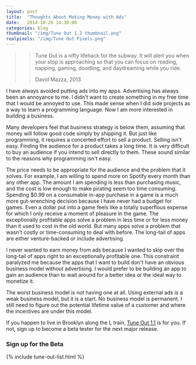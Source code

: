 ```yaml
---
layout: post
title:  "Thoughts About Making Money with Ads"
date:   2014-10-26 14:30:00
categories: blog
thumbnail: "/img/Tune Out 1.2 thumbnail.png"
realpixels: "/img/Tune Out Pixels.png"
---
```


>> Tune Out is a nifty lifehack for the subway. It will alert you when your stop is approaching so that you can focus on reading, napping, gaming, doodling, and daydreaming while you ride.
>> 
>> David Mazza, 2013

I have always avoided putting ads into my apps. Advertising has always been an annoyance to me. I didn't want to create something in my free time that I would be annoyed to use. This made sense when I did side projects as a way to learn a programming language. Now I am more interested in building a business.

Many developers feel that business strategy is below them, assuming that money will follow good code simply by shipping it. But just like programming, it requires a concerted effort to sell a product. Selling isn't easy. Finding the audience for a product takes a long time. It is very difficult to buy an audience if you intend to sell directly to them. These sound similar to the reasons why programming isn't easy.

The price needs to be appropriate for the audience and the problem that it solves. For example, I am willing to spend more on Spotify every month than any other app. The amount I am spending is less than purchasing music, and the cost is low enough to make pirating seem too time consuming. Spending $0.99 on a consumable in-app purchase in a game is a much more gut-wrenching decision because I have never had a budget for games. Even a dollar put into a game feels like a totally superflous expense for which I only receive a moment of pleasure in the game. The exceptionally profitable apps solve a problem in less time or for less money than it used to cost in the old world. But many apps solve a problem that wasn't costly or time-consuming to deal with before. The long-tail of apps are either venture-backed or include advertising.

I never wanted to earn money from ads because I wanted to skip over the long-tail of apps right to an exceptionally profitable one. This constraint paralyzed me because the apps that I want to build don't have an obvious business model without advertising. I would prefer to be building an app to gain an audience than to wait around for a better idea or the ideal way to monetize it.

The worst business model is not having one at all. Using external ads is a weak business model, but it is a start. No business model is permanent. I still need to figure out the potential lifetime value of a customer and where the incentives are under this model.

If you happen to live in Brooklyn along the L train, [Tune Out 1.1](https://itunes.apple.com/us/app/tune-out-l-train-subway-nyc/id644130884?mt=8) is for you. If not, sign up to become a beta tester for the next major release.

### Sign up for the Beta

{% include tune-out-list.html %}
